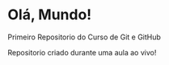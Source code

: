# Olá, Mundo!
 Primeiro Repositorio do Curso de Git e GitHub

 Repositorio criado durante uma aula ao vivo!
